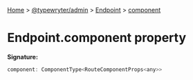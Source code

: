 [Home](./index) &gt; [@typewryter/admin](./admin.md) &gt; [Endpoint](./admin.endpoint.md) &gt; [component](./admin.endpoint.component.md)

# Endpoint.component property


**Signature:**
```javascript
component: ComponentType<RouteComponentProps<any>>
```
